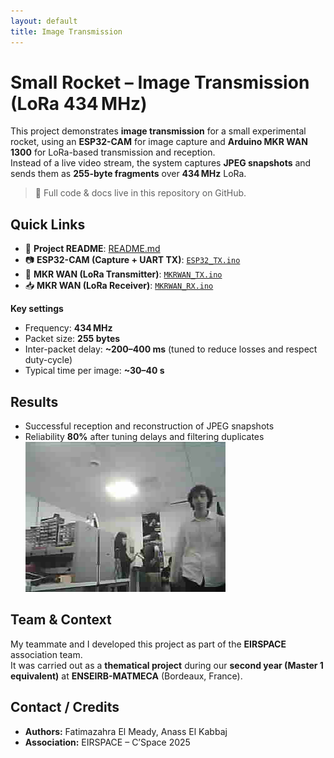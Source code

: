 ```yaml
---
layout: default
title: Image Transmission
---
```


# Small Rocket – Image Transmission (LoRa 434 MHz)

This project demonstrates **image transmission** for a small experimental rocket, using an **ESP32-CAM** for image capture and **Arduino MKR WAN 1300** for LoRa-based transmission and reception.  
Instead of a live video stream, the system captures **JPEG snapshots** and sends them as **255-byte fragments** over **434 MHz** LoRa.

> 🔗 Full code & docs live in this repository on GitHub.

## Quick Links
- 📄 **Project README**: [README.md](./README.md)
- 📷 **ESP32-CAM (Capture + UART TX)**: [`ESP32_TX.ino`](./ESP32_TX.ino)
- 📡 **MKR WAN (LoRa Transmitter)**: [`MKRWAN_TX.ino`](./MKRWAN_TX.ino)
- 📥 **MKR WAN (LoRa Receiver)**: [`MKRWAN_RX.ino`](./MKRWAN_RX.ino)

**Key settings**
- Frequency: **434 MHz**
- Packet size: **255 bytes**
- Inter-packet delay: **~200–400 ms** (tuned to reduce losses and respect duty-cycle)
- Typical time per image: **~30–40 s**

## Results
- Successful reception and reconstruction of JPEG snapshots
- Reliability **80%** after tuning delays and filtering duplicates
![Received Image](first_successful_pic.jpg)

## Team & Context
My teammate and I developed this project as part of the **EIRSPACE** association team.  
It was carried out as a **thematical project** during our **second year (Master 1 equivalent)** at **ENSEIRB-MATMECA** (Bordeaux, France).

## Contact / Credits
- **Authors:** Fatimazahra El Meady, Anass El Kabbaj  
- **Association:** EIRSPACE – C’Space 2025

